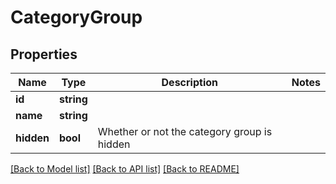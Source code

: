 # CategoryGroup

## Properties
Name | Type | Description | Notes
------------ | ------------- | ------------- | -------------
**id** | **string** |  | 
**name** | **string** |  | 
**hidden** | **bool** | Whether or not the category group is hidden | 

[[Back to Model list]](../README.md#documentation-for-models) [[Back to API list]](../README.md#documentation-for-api-endpoints) [[Back to README]](../README.md)


